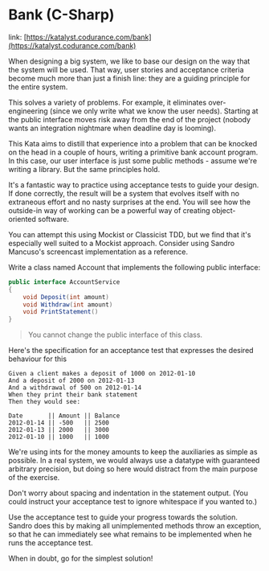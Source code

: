 # Bank (C-Sharp)

link: [https://katalyst.codurance.com/bank](https://katalyst.codurance.com/bank)

When designing a big system, we like to base our design on the way that the system will be used. That way, user stories
and acceptance criteria become much more than just a finish line: they are a guiding principle for the entire system.

This solves a variety of problems. For example, it eliminates over-engineering (since we only write what we know the
user needs). Starting at the public interface moves risk away from the end of the project (nobody wants an integration
nightmare when deadline day is looming).

This Kata aims to distill that experience into a problem that can be knocked on the head in a couple of hours, writing a
primitive bank account program. In this case, our user interface is just some public methods - assume we're writing a
library. But the same principles hold.

It's a fantastic way to practice using acceptance tests to guide your design. If done correctly, the result will be a
system that evolves itself with no extraneous effort and no nasty surprises at the end. You will see how the outside-in
way of working can be a powerful way of creating object-oriented software.

You can attempt this using Mockist or Classicist TDD, but we find that it's especially well suited to a Mockist
approach. Consider using Sandro Mancuso's screencast implementation as a reference.

Write a class named Account that implements the following public interface:

```java
public interface AccountService
{
    void Deposit(int amount)
    void Withdraw(int amount)
    void PrintStatement()
}
```

> You cannot change the public interface of this class.

Here's the specification for an acceptance test that expresses the desired behaviour for this

```gherkin
Given a client makes a deposit of 1000 on 2012-01-10
And a deposit of 2000 on 2012-01-13
And a withdrawal of 500 on 2012-01-14
When they print their bank statement
Then they would see:

Date       || Amount || Balance
2012-01-14 || -500   || 2500
2012-01-13 || 2000   || 3000
2012-01-10 || 1000   || 1000
```

We're using ints for the money amounts to keep the auxiliaries as simple as possible. In a real system, we would always
use a datatype with guaranteed arbitrary precision, but doing so here would distract from the main purpose of the
exercise.

Don't worry about spacing and indentation in the statement output. (You could instruct your acceptance test to ignore
whitespace if you wanted to.)

Use the acceptance test to guide your progress towards the solution. Sandro does this by making all unimplemented
methods throw an exception, so that he can immediately see what remains to be implemented when he runs the acceptance
test.

When in doubt, go for the simplest solution!

